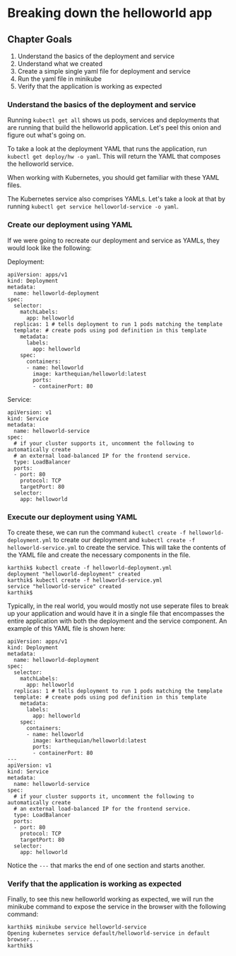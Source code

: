 # Breaking down the helloworld app

## Chapter Goals
1. Understand the basics of the deployment and service
2. Understand what we created
3. Create a simple single yaml file for deployment and service
4. Run the yaml file in minikube
5. Verify that the application is working as expected

### Understand the basics of the deployment and service

Running `kubectl get all` shows us pods, services and deployments that are running that build the helloworld application. Let's peel this onion and figure out what's going on.

To take a look at the deployment YAML that runs the application, run `kubectl get deploy/hw -o yaml`. This will return the YAML that composes the helloworld service.

When working with Kubernetes, you should get familiar with these YAML files.

The Kubernetes service also comprises YAMLs. Let's take a look at that by running `kubectl get service helloworld-service -o yaml`.

### Create our deployment using YAML

If we were going to recreate our deployment and service as YAMLs, they would look like the following:

Deployment:
```
apiVersion: apps/v1
kind: Deployment
metadata:
  name: helloworld-deployment
spec:
  selector:
    matchLabels:
      app: helloworld
  replicas: 1 # tells deployment to run 1 pods matching the template
  template: # create pods using pod definition in this template
    metadata:
      labels:
        app: helloworld
    spec:
      containers:
      - name: helloworld
        image: karthequian/helloworld:latest
        ports:
        - containerPort: 80
```

Service:
```
apiVersion: v1
kind: Service
metadata:
  name: helloworld-service
spec:
  # if your cluster supports it, uncomment the following to automatically create
  # an external load-balanced IP for the frontend service.
  type: LoadBalancer
  ports:
  - port: 80
    protocol: TCP
    targetPort: 80
  selector:
    app: helloworld
```


### Execute our deployment using YAML

To create these, we can run the command `kubectl create -f helloworld-deployment.yml` to create our deployment and `kubectl create -f helloworld-service.yml` to create the service. This will take the contents of the YAML file and create the necessary components in the file.

```
karthik$ kubectl create -f helloworld-deployment.yml
deployment "helloworld-deployment" created
karthik$ kubectl create -f helloworld-service.yml
service "helloworld-service" created
karthik$

```

Typically, in the real world, you would mostly not use seperate files to break up your application and would have it in a single file that encompasses the entire application with both the deployment and the service component. An example of this YAML file is shown here:

```
apiVersion: apps/v1
kind: Deployment
metadata:
  name: helloworld-deployment
spec:
  selector:
    matchLabels:
      app: helloworld
  replicas: 1 # tells deployment to run 1 pods matching the template
  template: # create pods using pod definition in this template
    metadata:
      labels:
        app: helloworld
    spec:
      containers:
      - name: helloworld
        image: karthequian/helloworld:latest
        ports:
        - containerPort: 80
---
apiVersion: v1
kind: Service
metadata:
  name: helloworld-service
spec:
  # if your cluster supports it, uncomment the following to automatically create
  # an external load-balanced IP for the frontend service.
  type: LoadBalancer
  ports:
  - port: 80
    protocol: TCP
    targetPort: 80
  selector:
    app: helloworld
```

Notice the `---` that marks the end of one section and starts another.

### Verify that the application is working as expected
Finally, to see this new helloworld working as expected, we will run the minikube command to expose the service in the browser with the following command:

```
karthik$ minikube service helloworld-service
Opening kubernetes service default/helloworld-service in default browser...
karthik$
```


